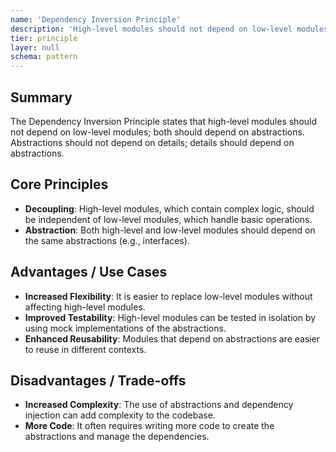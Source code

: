 ```yaml
---
name: 'Dependency Inversion Principle'
description: 'High-level modules should not depend on low-level modules. Both should depend on abstractions.'
tier: principle
layer: null
schema: pattern
---
```


## Summary

The Dependency Inversion Principle states that high-level modules should not depend on low-level modules; both should depend on abstractions. Abstractions should not depend on details; details should depend on abstractions.

## Core Principles

- **Decoupling**: High-level modules, which contain complex logic, should be independent of low-level modules, which handle basic operations.
- **Abstraction**: Both high-level and low-level modules should depend on the same abstractions (e.g., interfaces).

## Advantages / Use Cases

- **Increased Flexibility**: It is easier to replace low-level modules without affecting high-level modules.
- **Improved Testability**: High-level modules can be tested in isolation by using mock implementations of the abstractions.
- **Enhanced Reusability**: Modules that depend on abstractions are easier to reuse in different contexts.

## Disadvantages / Trade-offs

- **Increased Complexity**: The use of abstractions and dependency injection can add complexity to the codebase.
- **More Code**: It often requires writing more code to create the abstractions and manage the dependencies.

